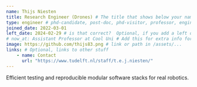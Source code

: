 ```yaml
---
name: Thijs Niesten
title: Research Engineer (Drones) # The title that shows below your name.
type: engineer # phd-candidate, post-doc, phd-visitor, professor, engineer. These are used for filtering and grouping people.
joined_date: 2022-03-01
left_date: 2024-02-29 # is that correct?  Optional, if you add a left date the member will be moved to the past members section
# now_at: Assistant Professor at Cool Uni # Add this for extra info for past members
image: https://github.com/thijs83.png # link or path in /assets/...
links: # Optional, links to other stuff
    - name: Contact
      url: "https://www.tudelft.nl/staff/t.e.j.niesten/"
---
```


<!-- Here add your interests or small paragraph. Keep it brief -->
Efficient testing and reproducible modular software stacks for real robotics.